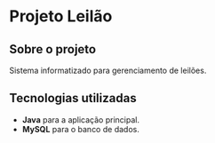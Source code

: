 # Projeto Leilão

## Sobre o projeto
Sistema informatizado para gerenciamento de leilões.

## Tecnologias utilizadas
- **Java** para a aplicação principal.
- **MySQL** para o banco de dados.
